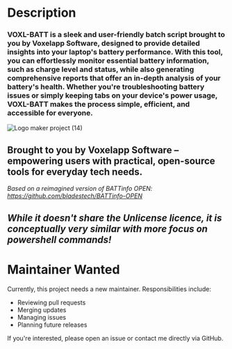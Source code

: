 # Description
### **VOXL-BATT** is a sleek and user-friendly batch script brought to you by **Voxelapp Software**, designed to provide detailed insights into your laptop's battery performance. With this tool, you can effortlessly monitor essential battery information, such as charge level and status, while also generating comprehensive reports that offer an in-depth analysis of your battery's health. Whether you're troubleshooting battery issues or simply keeping tabs on your device's power usage, **VOXL-BATT** makes the process simple, efficient, and accessible for everyone. 


![Logo maker project (14)](https://github.com/user-attachments/assets/e89c3a2e-77a9-4a6a-a7ea-35a01f60b97e)

## Brought to you by **Voxelapp Software** – empowering users with practical, open-source tools for everyday tech needs.

*Based on a reimagined version of BATTinfo OPEN: https://github.com/bladestech/BATTinfo-OPEN*

*While it doesn't share the Unlicense licence, it is conceptually very similar with more focus on powershell commands!*
---
# Maintainer Wanted

Currently, this project needs a new maintainer. Responsibilities include:

- Reviewing pull requests
- Merging updates
- Managing issues
- Planning future releases

If you're interested, please open an issue or contact me directly via GitHub.
